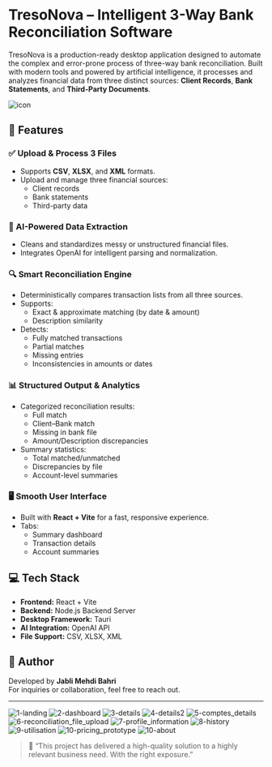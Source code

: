 # TresoNova – Intelligent 3-Way Bank Reconciliation Software

TresoNova is a production-ready desktop application designed to automate the complex and error-prone process of three-way bank reconciliation. Built with modern tools and powered by artificial intelligence, it processes and analyzes financial data from three distinct sources: **Client Records**, **Bank Statements**, and **Third-Party Documents**.

![icon](https://github.com/user-attachments/assets/b415b25d-0dd2-478f-9bf6-638a14cd266d)


## 🌟 Features

### ✅ Upload & Process 3 Files
- Supports **CSV**, **XLSX**, and **XML** formats.
- Upload and manage three financial sources:
  - Client records
  - Bank statements
  - Third-party data

### 🧠 AI-Powered Data Extraction
- Cleans and standardizes messy or unstructured financial files.
- Integrates OpenAI for intelligent parsing and normalization.

### 🔍 Smart Reconciliation Engine
- Deterministically compares transaction lists from all three sources.
- Supports:
  - Exact & approximate matching (by date & amount)
  - Description similarity
- Detects:
  - Fully matched transactions
  - Partial matches
  - Missing entries
  - Inconsistencies in amounts or dates

### 📊 Structured Output & Analytics
- Categorized reconciliation results:
  - Full match
  - Client–Bank match
  - Missing in bank file
  - Amount/Description discrepancies
- Summary statistics:
  - Total matched/unmatched
  - Discrepancies by file
  - Account-level summaries

### 🖥️ Smooth User Interface
- Built with **React + Vite** for a fast, responsive experience.
- Tabs:
  - Summary dashboard
  - Transaction details
  - Account summaries

## 💻 Tech Stack

- **Frontend:** React + Vite
- **Backend:** Node.js Backend Server
- **Desktop Framework:** Tauri
- **AI Integration:** OpenAI API
- **File Support:** CSV, XLSX, XML

## 🤝 Author

Developed by **Jabli Mehdi Bahri**  
For inquiries or collaboration, feel free to reach out.

---

![1-landing](https://github.com/user-attachments/assets/984eb058-324d-4a5e-ad1e-f2d7c5b05470)
![2-dashboard](https://github.com/user-attachments/assets/d2189de3-da27-41ec-b516-b10035f4eef2)
![3-details](https://github.com/user-attachments/assets/cdf13e28-5d31-48db-b3dd-c9d936b23a38)
![4-details2](https://github.com/user-attachments/assets/0ad2c35d-a043-4824-9fd2-51da6d4e0c69)
![5-comptes_details](https://github.com/user-attachments/assets/bb40778f-543d-43b7-bc1a-3757089cd03c)
![6-reconciliation_file_upload](https://github.com/user-attachments/assets/1293d011-c2eb-4fbe-ae93-49d37418681e)
![7-profile_information](https://github.com/user-attachments/assets/933e04ca-1565-44c6-b6b6-94158279e52f)
![8-history](https://github.com/user-attachments/assets/bf9378cf-fb33-47b0-bfc1-f84bed4bd30c)
![9-utilisation](https://github.com/user-attachments/assets/364b3c32-d51a-4e19-871c-8cd6694fed1e)
![10-pricing_prototype](https://github.com/user-attachments/assets/4fea7763-cdc8-4849-b436-148e81f49895)
![10-about](https://github.com/user-attachments/assets/02dd1d9d-3e48-415f-94a0-dd09e559b758)

> 💬 “This project has delivered a high-quality solution to a highly relevant business need. With the right exposure.”
